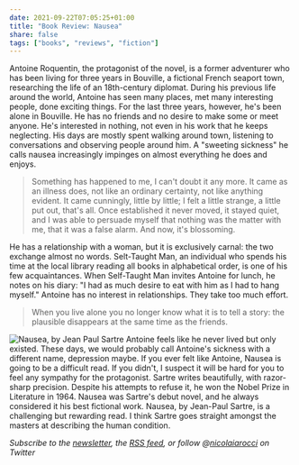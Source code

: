 ```yaml
---
date: 2021-09-22T07:05:25+01:00
title: "Book Review: Nausea"
share: false
tags: ["books", "reviews", "fiction"]
---
```

Antoine Roquentin, the protagonist of the novel, is a former adventurer who has
been living for three years in Bouville, a fictional French seaport town,
researching the life of an 18th-century diplomat. During his previous life
around the world, Antoine has seen many places, met many interesting people,
done exciting things. For the last three years, however, he's been alone in
Bouville. He has no friends and no desire to make some or meet anyone. He's
interested in nothing, not even in his work that he keeps neglecting. His days
are mostly spent walking around town, listening to conversations and observing
people around him. A "sweeting sickness" he calls nausea increasingly impinges
on almost everything he does and enjoys. 

> Something has happened to me, I can't doubt it any more. It came as an
> illness does, not like an ordinary certainty, not like anything evident. It
> came cunningly, little by little; I felt a little strange, a little put out,
> that's all. Once established it never moved, it stayed quiet, and I was able
> to persuade myself that nothing was the matter with me, that it was a false
> alarm. And now, it's blossoming.

He has a relationship with a woman, but it is exclusively carnal: the two
exchange almost no words. Selt-Taught Man, an individual who spends his time at
the local library reading all books in alphabetical order, is one of his few
acquaintances. When Self-Taught Man invites Antoine for lunch, he notes on his
diary: "I had as much desire to eat with him as I had to hang myself." Antoine
has no interest in relationships. They take too much effort.

> When you live alone you no longer know what it is to tell a story: the
> plausible disappears at the same time as the friends.

![Nausea, by Jean Paul Sartre](/images/nausea.jpg#right)
Antoine feels like he never lived but only existed. These days, we would
probably call Antoine's sickness with a different name, depression maybe. If
you ever felt like Antoine, Nausea is going to be a difficult read. If you
didn't, I suspect it will be hard for you to feel any sympathy for the
protagonist. Sartre writes beautifully, with razor-sharp precision. Despite his
attempts to refuse it, he won the Nobel Prize in Literature in 1964. Nausea was
Sartre's debut novel, and he always considered it his best fictional work.
Nausea, by Jean-Paul Sartre, is a challenging but rewarding read. I think
Sartre goes straight amongst the masters at describing the human condition.

*Subscribe to the [newsletter][nl], the [RSS feed][rss], or follow @[nicolaiarocci][tw] on Twitter*

 [rss]: https://nicolaiarocci.com/index.xml
 [tw]: http://twitter.com/nicolaiarocci
 [nl]: https://nicolaiarocci.substack.com
